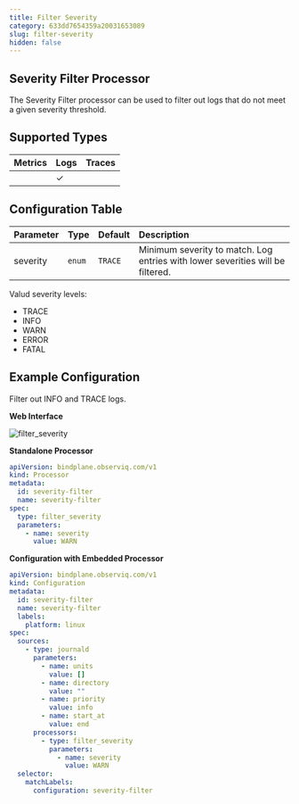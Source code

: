 ```yaml
---
title: Filter Severity
category: 633dd7654359a20031653089
slug: filter-severity
hidden: false
---
```


## Severity Filter Processor

The Severity Filter processor can be used to filter out logs that do not meet a given severity threshold.

## Supported Types

| Metrics | Logs | Traces |
| :--- | :--- | :--- |
|  | ✓ |  |

## Configuration Table

| Parameter  | Type    | Default  | Description |
| :---       | :---    | :---     | :--- |
| severity   | `enum`  | `TRACE` | Minimum severity to match. Log entries with lower severities will be filtered. |

Valud severity levels:
- TRACE
- INFO
- WARN
- ERROR
- FATAL

## Example Configuration

Filter out INFO and TRACE logs.

**Web Interface**

![filter_severity](https://storage.googleapis.com/bindplane-op-doc-images/resources/processor-types/filter_severity.png)

**Standalone Processor**

```yaml
apiVersion: bindplane.observiq.com/v1
kind: Processor
metadata:
  id: severity-filter
  name: severity-filter
spec:
  type: filter_severity
  parameters:
    - name: severity
      value: WARN
```

**Configuration with Embedded Processor**

```yaml
apiVersion: bindplane.observiq.com/v1
kind: Configuration
metadata:
  id: severity-filter
  name: severity-filter
  labels:
    platform: linux
spec:
  sources:
    - type: journald
      parameters:
        - name: units
          value: []
        - name: directory
          value: ""
        - name: priority
          value: info
        - name: start_at
          value: end
      processors:
        - type: filter_severity
          parameters:
            - name: severity
              value: WARN
  selector:
    matchLabels:
      configuration: severity-filter
```
